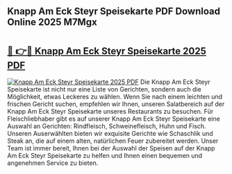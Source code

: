## Knapp Am Eck Steyr Speisekarte PDF Download Online 2025 M7Mgx

# <h2><a href="http://gc5zwl.nevu.top/?p=Knapp+Am+Eck+Steyr+Speisekarte">🔗 👉🔴 Knapp Am Eck Steyr Speisekarte 2025 PDF</a></h2>

[![Knapp Am Eck Steyr Speisekarte 2025 PDF](https://i.imgur.com/dBaPXMq.png)](http://gc5zwl.nevu.top/?p=Knapp+Am+Eck+Steyr+Speisekarte)
Die Knapp Am Eck Steyr Speisekarte ist nicht nur eine Liste von Gerichten, sondern auch die Möglichkeit, etwas Leckeres zu wählen. Wenn Sie nach einem leichten und frischen Gericht suchen, empfehlen wir Ihnen, unseren Salatbereich auf der Knapp Am Eck Steyr Speisekarte unseres Restaurants zu besuchen. Für Fleischliebhaber gibt es auf unserer Knapp Am Eck Steyr Speisekarte eine Auswahl an Gerichten: Rindfleisch, Schweinefleisch, Huhn und Fisch. Unseren Auserwählten bieten wir exquisite Gerichte wie Schaschlik und Steak an, die auf einem alten, natürlichen Feuer zubereitet werden. Unser Team ist immer bereit, Ihnen bei der Auswahl der Speisen auf der Knapp Am Eck Steyr Speisekarte zu helfen und Ihnen einen bequemen und angenehmen Service zu bieten.
